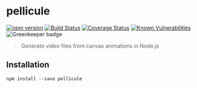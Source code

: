 # pellicule

[![npm version](https://img.shields.io/npm/v/pellicule.svg)](https://www.npmjs.com/package/pellicule) [![Build Status](https://travis-ci.com/delucis/pellicule.svg?branch=master)](https://travis-ci.com/delucis/pellicule) [![Coverage Status](https://coveralls.io/repos/github/delucis/pellicule/badge.svg?branch=master)](https://coveralls.io/github/delucis/pellicule?branch=master) [![Known Vulnerabilities](https://snyk.io/test/npm/pellicule/badge.svg)](https://snyk.io/test/npm/pellicule) ![Greenkeeper badge](https://badges.greenkeeper.io/delucis/pellicule.svg)

> Generate video files from canvas animations in Node.js

## Installation

```
npm install --save pellicule
```
